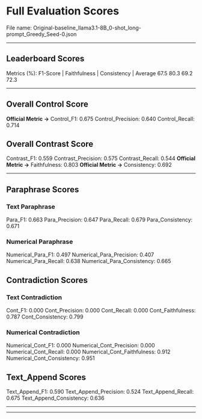 # Full Evaluation Scores

File name: Original-baseline_llama3.1-8B_0-shot_long-prompt_Greedy_Seed-0.json


---

## Leaderboard Scores

Metrics (%): F1-Score | Faithfulness | Consistency | Average
                67.5        80.3          69.2        72.3

---

## Overall Control Score

**Official Metric ->** Control_F1: 0.675
Control_Precision: 0.640
Control_Recall: 0.714

## Overall Contrast Score

Contrast_F1: 0.559
Contrast_Precision: 0.575
Contrast_Recall: 0.544
**Official Metric ->** Faithfulness: 0.803
**Official Metric ->** Consistency: 0.692

---


## Paraphrase Scores


### Text Paraphrase

Para_F1: 0.663
Para_Precision: 0.647
Para_Recall: 0.679
Para_Consistency: 0.671


### Numerical Paraphrase

Numerical_Para_F1: 0.497
Numerical_Para_Precision: 0.407
Numerical_Para_Recall: 0.638
Numerical_Para_Consistency: 0.665


## Contradiction Scores


### Text Contradiction

Cont_F1: 0.000
Cont_Precision: 0.000
Cont_Recall: 0.000
Cont_Faithfulness: 0.787
Cont_Consistency: 0.799


### Numerical Contradiction

Numerical_Cont_F1: 0.000
Numerical_Cont_Precision: 0.000
Numerical_Cont_Recall: 0.000
Numerical_Cont_Faithfulness: 0.912
Numerical_Cont_Consistency: 0.951


## Text_Append Scores

Text_Append_F1: 0.590
Text_Append_Precision: 0.524
Text_Append_Recall: 0.675
Text_Append_Consistency: 0.636

---


---

